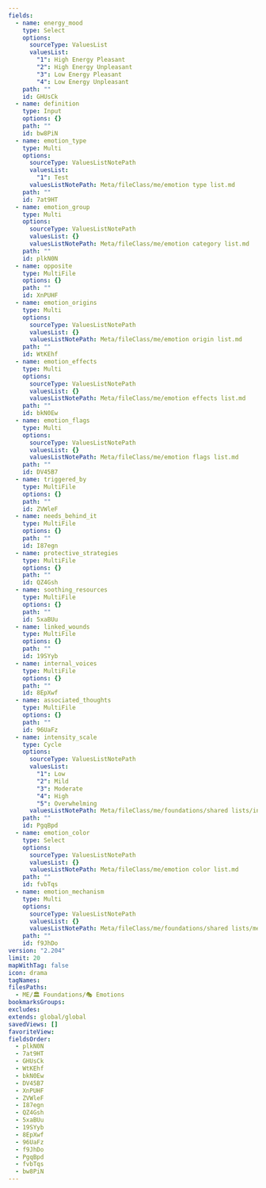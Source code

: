 ```yaml
---
fields:
  - name: energy_mood
    type: Select
    options:
      sourceType: ValuesList
      valuesList:
        "1": High Energy Pleasant
        "2": High Energy Unpleasant
        "3": Low Energy Pleasant
        "4": Low Energy Unpleasant
    path: ""
    id: GHUsCk
  - name: definition
    type: Input
    options: {}
    path: ""
    id: bw8PiN
  - name: emotion_type
    type: Multi
    options:
      sourceType: ValuesListNotePath
      valuesList:
        "1": Test
      valuesListNotePath: Meta/fileClass/me/emotion type list.md
    path: ""
    id: 7at9HT
  - name: emotion_group
    type: Multi
    options:
      sourceType: ValuesListNotePath
      valuesList: {}
      valuesListNotePath: Meta/fileClass/me/emotion category list.md
    path: ""
    id: plkN0N
  - name: opposite
    type: MultiFile
    options: {}
    path: ""
    id: XnPUHF
  - name: emotion_origins
    type: Multi
    options:
      sourceType: ValuesListNotePath
      valuesList: {}
      valuesListNotePath: Meta/fileClass/me/emotion origin list.md
    path: ""
    id: WtKEhf
  - name: emotion_effects
    type: Multi
    options:
      sourceType: ValuesListNotePath
      valuesList: {}
      valuesListNotePath: Meta/fileClass/me/emotion effects list.md
    path: ""
    id: bkN0Ew
  - name: emotion_flags
    type: Multi
    options:
      sourceType: ValuesListNotePath
      valuesList: {}
      valuesListNotePath: Meta/fileClass/me/emotion flags list.md
    path: ""
    id: DV45B7
  - name: triggered_by
    type: MultiFile
    options: {}
    path: ""
    id: ZVWleF
  - name: needs_behind_it
    type: MultiFile
    options: {}
    path: ""
    id: I87egn
  - name: protective_strategies
    type: MultiFile
    options: {}
    path: ""
    id: QZ4Gsh
  - name: soothing_resources
    type: MultiFile
    options: {}
    path: ""
    id: 5xaBUu
  - name: linked_wounds
    type: MultiFile
    options: {}
    path: ""
    id: 19SYyb
  - name: internal_voices
    type: MultiFile
    options: {}
    path: ""
    id: 8EpXwf
  - name: associated_thoughts
    type: MultiFile
    options: {}
    path: ""
    id: 96UaFz
  - name: intensity_scale
    type: Cycle
    options:
      sourceType: ValuesListNotePath
      valuesList:
        "1": Low
        "2": Mild
        "3": Moderate
        "4": High
        "5": Overwhelming
      valuesListNotePath: Meta/fileClass/me/foundations/shared lists/intensity scale list.md
    path: ""
    id: PgqBpd
  - name: emotion_color
    type: Select
    options:
      sourceType: ValuesListNotePath
      valuesList: {}
      valuesListNotePath: Meta/fileClass/me/emotion color list.md
    path: ""
    id: fvbTqs
  - name: emotion_mechanism
    type: Multi
    options:
      sourceType: ValuesListNotePath
      valuesList: {}
      valuesListNotePath: Meta/fileClass/me/foundations/shared lists/mechanism list.md
    path: ""
    id: f9JhDo
version: "2.204"
limit: 20
mapWithTag: false
icon: drama
tagNames: 
filesPaths:
  - ME/🏛️ Foundations/🎭 Emotions
bookmarksGroups: 
excludes: 
extends: global/global
savedViews: []
favoriteView: 
fieldsOrder:
  - plkN0N
  - 7at9HT
  - GHUsCk
  - WtKEhf
  - bkN0Ew
  - DV45B7
  - XnPUHF
  - ZVWleF
  - I87egn
  - QZ4Gsh
  - 5xaBUu
  - 19SYyb
  - 8EpXwf
  - 96UaFz
  - f9JhDo
  - PgqBpd
  - fvbTqs
  - bw8PiN
---
```

